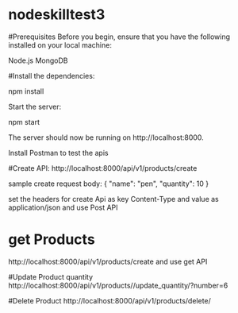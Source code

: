 # nodeskilltest3

#Prerequisites
Before you begin, ensure that you have the following installed on your local machine:

Node.js
MongoDB



#Install the dependencies:

npm install


Start the server:

npm start

The server should now be running on http://localhost:8000.


Install Postman to test the apis

#Create API:
http://localhost:8000/api/v1/products/create

sample create request body: {
    "name": "pen",
    "quantity": 10
}

set the headers for create Api as key Content-Type and value as application/json  and use Post API


# get Products
http://localhost:8000/api/v1/products/create   and use get API

#Update Product quantity
http://localhost:8000/api/v1/products/<productID>/update_quantity/?number=6


#Delete Product
http://localhost:8000/api/v1/products/delete/<productID>


